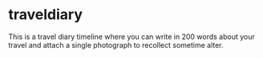 traveldiary
===========

This is a travel diary timeline where you can write in 200 words about your travel and attach a single photograph to recollect sometime alter.
